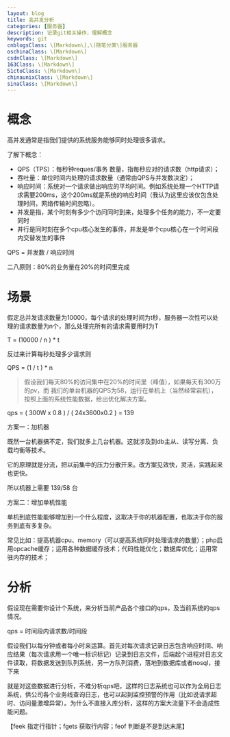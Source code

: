 ```yaml
---
layout: blog
title: 高并发分析
categories: [服务器]
description: 记录git相关操作，理解概念
keywords: git
cnblogsClass: \[Markdown\],\[随笔分类\]服务器
oschinaClass: \[Markdown\]
csdnClass: \[Markdown\]
163Class: \[Markdown\]
51ctoClass: \[Markdown\]
chinaunixClass: \[Markdown\]
sinaClass: \[Markdown\]
---
```


# 概念
高并发通常是指我们提供的系统服务能够同时处理很多请求。

了解下概念：

- QPS（TPS）：每秒钟reques/事务 数量，指每秒应对的请求数（http请求）；
- 吞吐量：单位时间内处理的请求数量（通常由QPS与并发数决定）；
- 响应时间：系统对一个请求做出响应的平均时间。例如系统处理一个HTTP请求需要200ms，这个200ms就是系统的响应时间（我认为这里应该仅包含处理时间，网络传输时间忽略）。
- 并发是指，某个时刻有多少个访问同时到来，处理多个任务的能力，不一定要同时
- 并行是同时刻在多个cpu核心发生的事件，并发是单个cpu核心在一个时间段内交替发生的事件

QPS = 并发数 / 响应时间

二八原则：80%的业务量在20%的时间里完成

# 场景
假定总并发请求数量为10000，每个请求的处理时间为t秒，服务器一次性可以处理的请求数量为n个，那么处理完所有的请求需要用时为T

T = (10000 / n ) * t

反过来计算每秒处理多少请求则

QPS = (1 / t ) * n


> 假设我们每天80%的访问集中在20%的时间里（峰值），如果每天有300万的pv，而 我们的单台机器的QPS为58，运行在单机上（当然经常宕机），按照上面的系统性能数据，给出优化解决方案。

qps = ( 300W x 0.8 ) / ( 24x3600x0.2 ) = 139

方案一：加机器

既然一台机器搞不定，我们就多上几台机器。这就涉及到db主从、读写分离、负载均衡等技术。

它的原理就是分流，把以前集中的压力分散开来。改方案见效快，灵活，实践起来也更快。

所以机器上需要 139/58 台

方案二：增加单机性能

单机到底性能能够增加到一个什么程度，这取决于你的机器配置，也取决于你的服务到底有多复杂。

常见比如：提高机器cpu、memory（可以提高系统同时处理请求的数量）；php启用opcache缓存；运用各种数据缓存技术；代码性能优化；数据库优化；运用常驻内存的技术；


# 分析

假设现在需要你设计个系统，来分析当前产品各个接口的qps，及当前系统的qps情况。

qps = 时间段内请求数/时间段

假设我们以每分钟或者每小时来运算。首先对每次请求记录日志包含响应时间、响应结果（每次请求用一个唯一标识标记）记录到日志文件，后端起个进程对日志文件读取，将数据发送到队列系统，另一方队列消费，落地到数据库或者nosql，接下来

就是对这些数据进行分析，不难分析qps吧，这样的日志系统也可以作为全局日志系统，供公司各个业务线查询日志，也可以起到监控预警的作用（比如说请求超时、访问量激增异常）。为什么不直接入库分析，这样的方案大流量下不会造成性能问题。

【feek 指定行指针；fgets 获取行内容；feof 判断是不是到达末尾】

